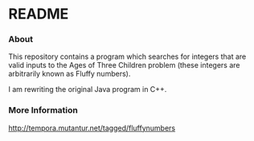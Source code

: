 # README #

### About ###

This repository contains a program which searches for integers that are valid inputs to the Ages of Three Children problem (these integers are arbitrarily known as Fluffy numbers).

I am rewriting the original Java program in C++.

### More Information ###

http://tempora.mutantur.net/tagged/fluffynumbers